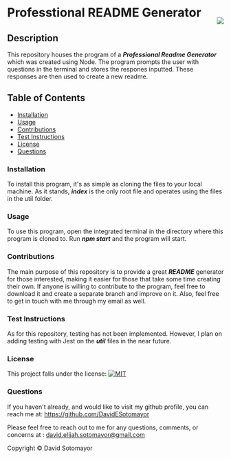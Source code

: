 # Professtional README Generator <p style="float: right;"><a href="https://opensource.org/licenses/MIT"><img src="https://img.shields.io/badge/license-MIT-blue.svg"></a></p>
    
## Description
This repository houses the program of a _**Professional Readme Generator**_ which was created using Node. The program prompts the user with questions in the terminal and stores the respones inputted.  These responses are then used to create a new readme.
    
## Table of Contents
* [Installation](#installation)
* [Usage](#usage)
* [Contributions](#contributions)
* [Test Instructions](#test-instructions)
* [License](#license)
* [Questions](#questions)

### Installation 
To install this program, it's as simple as cloning the files to your local machine.  As it stands, _**index**_ is the only root file and operates using the files in the util folder.

### Usage
To use this program, open the integrated terminal in the directory where this program is cloned to.  Run _**npm start**_ and the program will start.

### Contributions
The main purpose of this repository is to provide a great _**README**_ generator for those interested, making it easier for those that take some time creating their own.  If anyone is willing to contribute to the program, feel free to download it and create a separate branch and improve on it.  Also, feel free to get in touch with me through my email as well.

### Test Instructions
As for this repository, testing has not been implemented.  However, I plan on adding testing with Jest on the _**util**_ files in the near future.

### License
This project falls under the license: 
[![MIT](https://img.shields.io/badge/license-MIT-blue.svg)](https://opensource.org/licenses/MIT)
    
### Questions
If you haven't already, and would like to visit my github profile, you can reach me at: https://github.com/DavidESotomayor

Please feel free to reach out to me for any questions, comments, or concerns at : david.elijah.sotomayor@gmail.com

Copyright &copy; David Sotomayor
